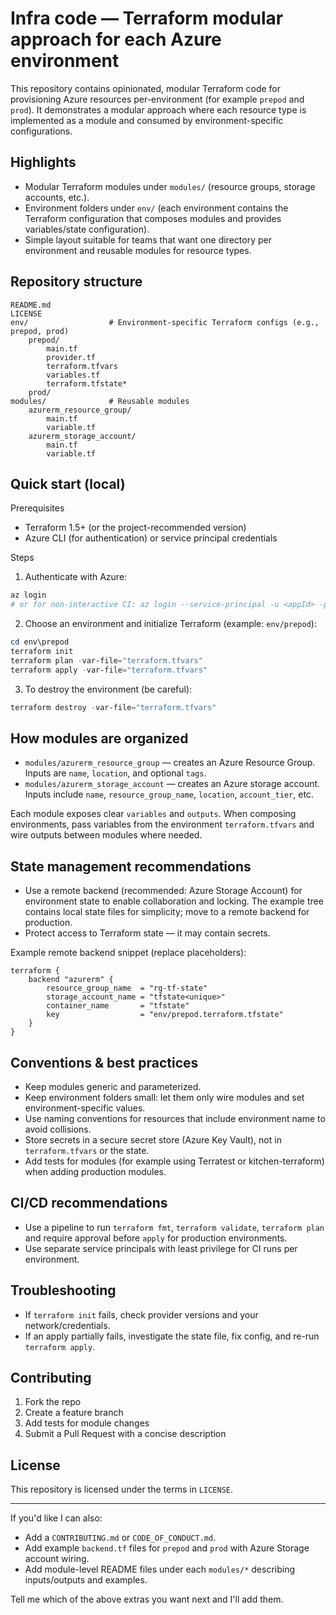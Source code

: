 # Infra code — Terraform modular approach for each Azure environment

This repository contains opinionated, modular Terraform code for provisioning Azure resources per-environment (for example `prepod` and `prod`). It demonstrates a modular approach where each resource type is implemented as a module and consumed by environment-specific configurations.

## Highlights

- Modular Terraform modules under `modules/` (resource groups, storage accounts, etc.).
- Environment folders under `env/` (each environment contains the Terraform configuration that composes modules and provides variables/state configuration).
- Simple layout suitable for teams that want one directory per environment and reusable modules for resource types.

## Repository structure

```
README.md
LICENSE
env/                  # Environment-specific Terraform configs (e.g., prepod, prod)
	prepod/
		main.tf
		provider.tf
		terraform.tfvars
		variables.tf
		terraform.tfstate*
	prod/
modules/              # Reusable modules
	azurerm_resource_group/
		main.tf
		variable.tf
	azurerm_storage_account/
		main.tf
		variable.tf
```

## Quick start (local)

Prerequisites

- Terraform 1.5+ (or the project-recommended version)
- Azure CLI (for authentication) or service principal credentials

Steps

1. Authenticate with Azure:

```powershell
az login
# or for non-interactive CI: az login --service-principal -u <appId> -p <password> --tenant <tenant>
```

2. Choose an environment and initialize Terraform (example: `env/prepod`):

```powershell
cd env\prepod
terraform init
terraform plan -var-file="terraform.tfvars"
terraform apply -var-file="terraform.tfvars"
```

3. To destroy the environment (be careful):

```powershell
terraform destroy -var-file="terraform.tfvars"
```

## How modules are organized

- `modules/azurerm_resource_group` — creates an Azure Resource Group. Inputs are `name`, `location`, and optional `tags`.
- `modules/azurerm_storage_account` — creates an Azure storage account. Inputs include `name`, `resource_group_name`, `location`, `account_tier`, etc.

Each module exposes clear `variables` and `outputs`. When composing environments, pass variables from the environment `terraform.tfvars` and wire outputs between modules where needed.

## State management recommendations

- Use a remote backend (recommended: Azure Storage Account) for environment state to enable collaboration and locking. The example tree contains local state files for simplicity; move to a remote backend for production.
- Protect access to Terraform state — it may contain secrets.

Example remote backend snippet (replace placeholders):

```hcl
terraform {
	backend "azurerm" {
		resource_group_name  = "rg-tf-state"
		storage_account_name = "tfstate<unique>"
		container_name       = "tfstate"
		key                  = "env/prepod.terraform.tfstate"
	}
}
```

## Conventions & best practices

- Keep modules generic and parameterized.
- Keep environment folders small: let them only wire modules and set environment-specific values.
- Use naming conventions for resources that include environment name to avoid collisions.
- Store secrets in a secure secret store (Azure Key Vault), not in `terraform.tfvars` or the state.
- Add tests for modules (for example using Terratest or kitchen-terraform) when adding production modules.

## CI/CD recommendations

- Use a pipeline to run `terraform fmt`, `terraform validate`, `terraform plan` and require approval before `apply` for production environments.
- Use separate service principals with least privilege for CI runs per environment.

## Troubleshooting

- If `terraform init` fails, check provider versions and your network/credentials.
- If an apply partially fails, investigate the state file, fix config, and re-run `terraform apply`.

## Contributing

1. Fork the repo
2. Create a feature branch
3. Add tests for module changes
4. Submit a Pull Request with a concise description

## License

This repository is licensed under the terms in `LICENSE`.

---

If you'd like I can also:

- Add a `CONTRIBUTING.md` or `CODE_OF_CONDUCT.md`.
- Add example `backend.tf` files for `prepod` and `prod` with Azure Storage account wiring.
- Add module-level README files under each `modules/*` describing inputs/outputs and examples.

Tell me which of the above extras you want next and I'll add them.